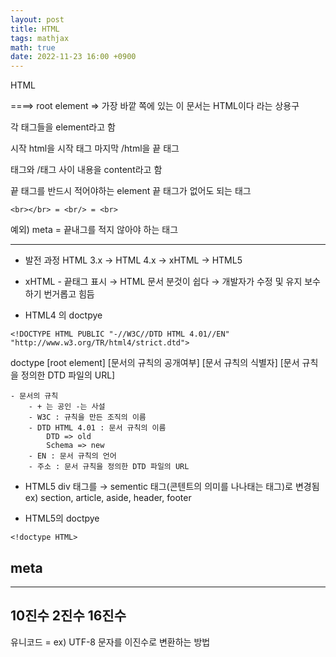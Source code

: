 ```yaml
---
layout: post
title: HTML
tags: mathjax
math: true
date: 2022-11-23 16:00 +0900
---
```

HTML

<!DOCTYPE html> ====> root element => 가장 바깥 쪽에 있는 이 문서는 HTML이다 라는 상용구
<html lang="en">
<head>
    <meta charset="UTF-8">
    <meta name="viewport" content="width=device-width, initial-scale=1.0">
    <meta http-equiv="X-UA-Compatible" content="ie=edge">
    <title>Document</title>
</head>
<body>
  
</body>
</html>

각 태그들을 element라고 함

시작 html을 시작 태그
마지막 /html을 끝 태그

태그와 /태그 사이 내용을 content라고 함


끝 태그를 반드시 적어야하는 element
끝 태그가 없어도 되는 태그
```
<br></br> = <br/> = <br>
```

예외) meta = 끝내그를 적지 않아야 하는 태그

---
- 발전 과정
HTML 3.x → HTML 4.x → xHTML → HTML5

- xHTML - 끝태그 표시 → HTML 문서 분것이 쉽다 → 개발자가 수정 및 유지 보수하기 번거롭고 힘듬
- HTML4 의 doctpye
```
<!DOCTYPE HTML PUBLIC "-//W3C//DTD HTML 4.01//EN" "http://www.w3.org/TR/html4/strict.dtd">
```
doctype [root element] [문서의 규칙의 공개여부] [문서 규칙의 식별자] [문서 규칙을 정의한 DTD 파일의 URL]

    - 문서의 규칙
        - + 는 공인 -는 사설
        - W3C : 규칙을 만든 조직의 이름
        - DTD HTML 4.01 : 문서 규칙의 이름
            DTD => old
            Schema => new
        - EN : 문서 규칙의 언어
        - 주소 : 문서 규칙을 정의한 DTD 파일의 URL

- HTML5 
div 태그를 → sementic 태그(콘텐트의 의미를 나나태는 태그)로 변경됨
ex) section, article, aside, header, footer

- HTML5의 doctpye
```
<!doctype HTML>
```

## meta
<meta charset="UTF-8">
<meta name="viewport" content="">

---
## 10진수 2진수 16진수

유니코드 = ex) UTF-8 문자를 이진수로 변환하는 방법














